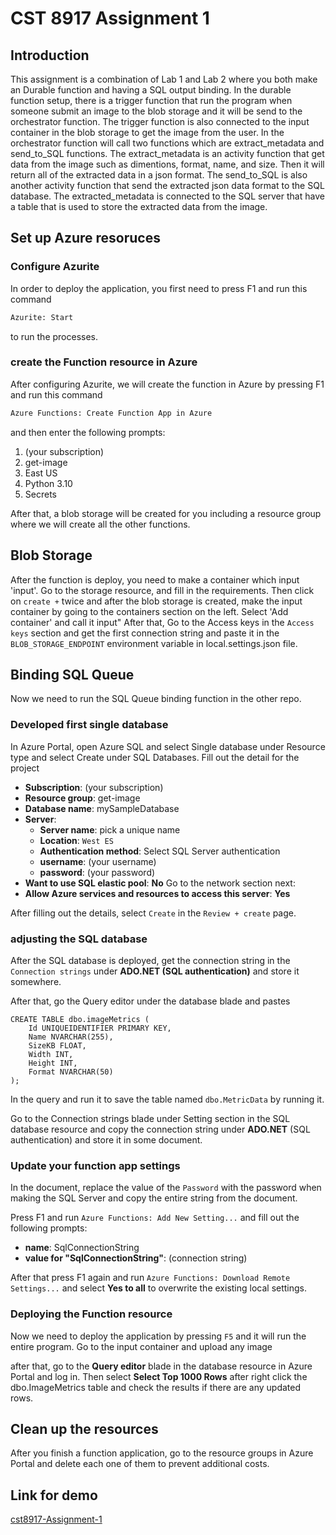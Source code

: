 # CST 8917 Assignment 1

## Introduction

This assignment is a combination of Lab 1 and Lab 2 where you both make an Durable function and having a SQL output binding. In the durable function setup, there is a trigger function that run the program when someone submit an image to the blob storage and it will be send to the orchestrator function. The trigger function is also connected to the input container in the blob storage to get the image from the user. In the orchestrator function will call two functions which are extract_metadata and send_to_SQL functions. The extract_metadata is an activity function that get data from the image such as dimentions, format, name, and size. Then it will return all of the extracted data in a json format. The send_to_SQL is also another activity function that send the extracted json data format to the SQL database. The extracted_metadata is connected to the SQL server that have a table that is used to store the extracted data from the image.

## Set up Azure resoruces 

### Configure Azurite
In order to deploy the application, you first need to press F1 and run this command
```txt
Azurite: Start
```

to run the processes.

### create the Function resource in Azure
After configuring Azurite, we will create the function in Azure by pressing F1 and run this command
```txt
Azure Functions: Create Function App in Azure
```

and then enter the following prompts:
1. (your subscription)
2. get-image
3. East US
4. Python 3.10
5. Secrets

After that, a blob storage will be created for you including a resource group where we will create all the other functions.

## Blob Storage

After the function is deploy, you need to make a container which input 'input'. Go to the storage resource, and fill in the requirements. Then click on `create +` twice and after the blob storage is created, make the input container by going to the containers section on the left. Select 'Add container' and call it input"  After that, Go to the Access keys in the `Access keys` section and get the first connection string and paste it in the `BLOB_STORAGE_ENDPOINT` environment variable in local.settings.json file.

## Binding SQL Queue

Now we need to run the SQL Queue binding function in the other repo.

### Developed first single database

In Azure Portal, open Azure SQL and select Single database under Resource type and select Create under SQL Databases. Fill out the detail for the project

- **Subscription**: (your subscription)
- **Resource group**: get-image
- **Database name**: mySampleDatabase
- **Server**:
    - **Server name**: pick a unique name
    - **Location**: `West ES`
    - **Authentication method**: Select SQL Server authentication
    - **username**: (your username)
    - **password**: (your password)
- **Want to use SQL elastic pool**: **No**
Go to the network section next:
- **Allow Azure services and resources to access this server**: **Yes**

After filling out the details, select `Create` in the `Review + create` page.

### adjusting the SQL database

After the SQL database is deployed, get the connection string in the `Connection strings` under **ADO.NET (SQL authentication)** and store it somewhere.

After that, go the Query editor under the database blade and pastes

```
CREATE TABLE dbo.imageMetrics (
    Id UNIQUEIDENTIFIER PRIMARY KEY,
    Name NVARCHAR(255),
    SizeKB FLOAT,
    Width INT,
    Height INT,
    Format NVARCHAR(50)
);
```

In the query and run it to save the table named `dbo.MetricData` by running it.

Go to the Connection strings blade under Setting section in the SQL database resource and copy the connection string under **ADO.NET** (SQL authentication) and store it in some document.

### Update your function app settings

In the document, replace the value of the `Password` with the password when making the SQL Server and copy the entire string from the document. 

Press F1 and run `Azure Functions: Add New Setting...` and fill out the following prompts: 

- **name**: SqlConnectionString
- **value for "SqlConnectionString"**: (connection string)

After that press F1 again and run `Azure Functions: Download Remote Settings...` and select **Yes to all** to overwrite the existing local settings.

### Deploying the Function resource
Now we need to deploy the application by pressing `F5` and it will run the entire program. Go to the input container and upload any image

after that, go to the **Query editor** blade in the database resource in Azure Portal and log in. Then select **Select Top 1000 Rows** after right click the dbo.ImageMetrics table and check the results if there are any updated rows.

## Clean up the resources

After you finish a function application, go to the resource groups in Azure Portal and delete each one of them to prevent additional costs.

## Link for demo

[cst8917-Assignment-1](https://youtu.be/wCYx52_xfXk)